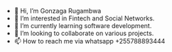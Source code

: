 - 👋 Hi, I’m Gonzaga Rugambwa
- 👀 I’m interested in Fintech and Social Networks.
- 🌱 I’m currently learning software development.
- 💞️ I’m looking to collaborate on various projects.
- 📫 How to reach me via whatsapp +255788893444

<!---
gonzruga/gonzruga is a ✨ special ✨ repository because its `README.md` (this file) appears on your GitHub profile.
You can click the Preview link to take a look at your changes.
--->
